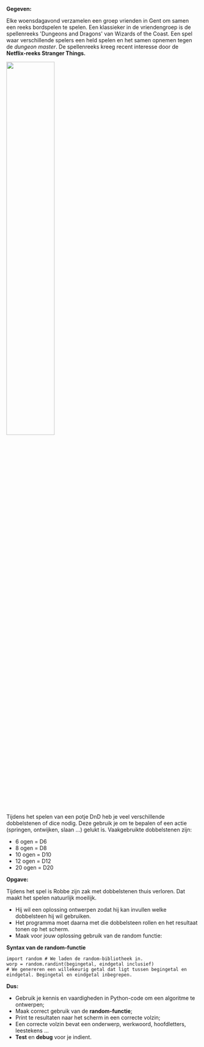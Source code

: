 **Gegeven:**

Elke woensdagavond verzamelen een groep vrienden in Gent om samen een reeks bordspelen te spelen. 
Een klassieker in de vriendengroep is de spellenreeks 'Dungeons and Dragons' van Wizards of the Coast. Een spel waar verschillende 
spelers een held spelen en het samen opnemen tegen de *dungeon master*. De spellenreeks kreeg recent interesse door de **Netflix-reeks Stranger Things.**

<img src="https://cdn.vox-cdn.com/thumbor/PSVKLPQqGklN3WSId5WBsp_H5fw=/1400x788/filters:format(jpeg)/cdn.vox-cdn.com/uploads/chorus_asset/file/8294421/stranger_things_dustin_mike_lucas_4240.jpg" width="50%"/>



Tijdens het spelen van een potje DnD heb je veel verschillende dobbelstenen of dice nodig. Deze gebruik je om te bepalen of een actie (springen, ontwijken, slaan ...) gelukt is. 
Vaakgebruikte dobbelstenen zijn: 
* 6 ogen = D6
* 8 ogen = D8
* 10 ogen = D10
* 12 ogen = D12
* 20 ogen = D20 

**Opgave:** 

Tijdens het spel is Robbe zijn zak met dobbelstenen thuis verloren. Dat maakt het spelen natuurlijk moeilijk. 
* Hij wil een oplossing ontwerpen zodat hij kan invullen welke dobbelsteen hij wil gebruiken. 
* Het programma moet daarna met die dobbelsteen rollen en het resultaat tonen op het scherm. 
* Maak voor jouw oplossing gebruik van de random functie: 


**Syntax van de random-functie**
```
import random # We laden de random-bibliotheek in. 
worp = random.randint(begingetal, eindgetal inclusief) 
# We genereren een willekeurig getal dat ligt tussen begingetal en eindgetal. Begingetal en eindgetal inbegrepen. 
```
**Dus:** 
* Gebruik je kennis en vaardigheden in Python-code om een algoritme te ontwerpen; 
* Maak correct gebruik van de **random-functie**; 
* Print te resultaten naar het scherm in een correcte volzin; 
* Een correcte volzin bevat een onderwerp, werkwoord, hoofdletters, leestekens ... 
* **Test** en **debug** voor je indient. 
